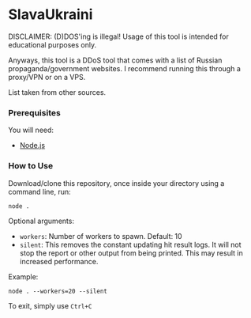 # SlavaUkraini

DISCLAIMER: (D)DOS'ing is illegal! Usage of this tool is intended for educational purposes only.

Anyways, this tool is a DDoS tool that comes with a list of Russian propaganda/government websites. I recommend running this through a proxy/VPN or on a VPS. 

List taken from other sources. 

### Prerequisites

You will need: 
- [Node.js](https://nodejs.org/en/)

### How to Use

Download/clone this repository, once inside your directory using a command line, run: 

```
node .
```

Optional arguments: 
- `workers`: Number of workers to spawn. Default: 10
- `silent`: This removes the constant updating hit result logs. It will not stop the report or other output from being printed. This may result in increased performance.

Example: 
```
node . --workers=20 --silent
```

To exit, simply use `Ctrl+C`